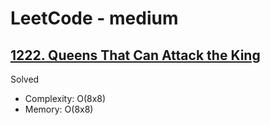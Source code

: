 # LeetCode - medium

## [1222. Queens That Can Attack the King](https://leetcode.com/problems/queens-that-can-attack-the-king)

Solved

* Complexity: O(8x8)
* Memory: O(8x8)

